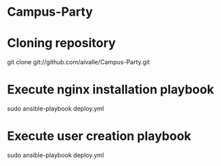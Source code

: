 # Campus-Party

# Cloning repository
git clone git://github.com/aivalle/Campus-Party.git

# Execute nginx installation playbook
sudo ansible-playbook deploy.yml

# Execute user creation playbook
sudo ansible-playbook deploy.yml
